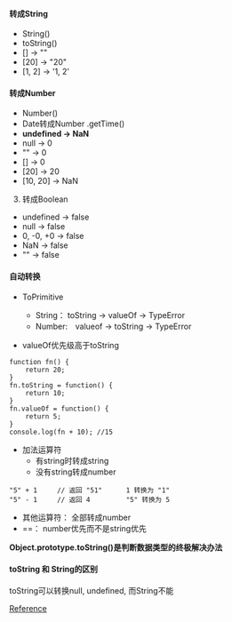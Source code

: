 #### 转成String
- String()
- toString()
- [] -> ""
- [20] -> "20"
- [1, 2] -> '1, 2'

#### 转成Number
- Number()
- Date转成Number .getTime()
- **undefined -> NaN**
- null -> 0
- "" -> 0
- [] -> 0
- [20] -> 20
- [10, 20] -> NaN
3. 转成Boolean
- undefined -> false
- null -> false
- 0, -0, +0 -> false
- NaN -> false
- "" -> false

#### 自动转换 
- ToPrimitive
  - String： toString -> valueOf -> TypeError
  - Number:　valueof -> toString -> TypeError

- valueOf优先级高于toString
```
function fn() {
    return 20;
}
fn.toString = function() {
    return 10;
}
fn.valueOf = function() {
    return 5;
}
console.log(fn + 10); //15
```
- 加法运算符
  - 有string时转成string
  - 没有string转成number
```
"5" + 1     // 返回 "51"      1 转换为 "1"  
"5" - 1     // 返回 4         "5" 转换为 5
```
- 其他运算符： 全部转成number
- ==： number优先而不是string优先  

**Object.prototype.toString()是判断数据类型的终极解决办法**   

#### toString 和 String的区别  
toString可以转换null, undefined, 而String不能


[Reference](https://juejin.im/post/5d030e03518825361817032f)